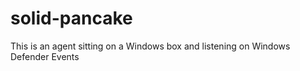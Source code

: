 # solid-pancake

This is an agent sitting on a Windows box and listening on Windows Defender Events
